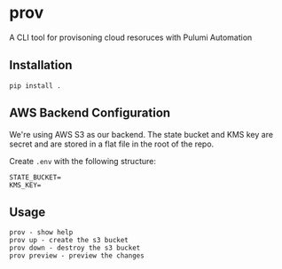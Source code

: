 # prov

A CLI tool for provisoning cloud resoruces with Pulumi Automation

## Installation

    pip install .

## AWS Backend Configuration

We're using AWS S3 as our backend. The state bucket and KMS key are secret and are stored in a flat file in the root of the repo.

Create `.env` with the following structure:

```
STATE_BUCKET=
KMS_KEY=
```

## Usage

    prov - show help 
    prov up - create the s3 bucket
    prov down - destroy the s3 bucket
    prov preview - preview the changes



